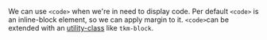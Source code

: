 We can use `<code>` when we're in need to display code. Per default `<code>` is an inline-block element, so we can apply margin to it. `<code>`can be extended with an [utility-class](../utilities/#block) like `tkm-block`.
